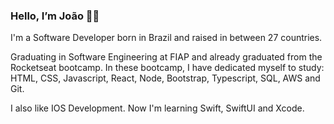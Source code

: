 ### Hello, I’m João 👋🏼

I'm a Software Developer born in Brazil and raised in between 27 countries.

Graduating in Software Engineering at FIAP and already graduated from the Rocketseat bootcamp. In these bootcamp, I have dedicated myself to study: HTML, CSS, Javascript, React, Node, Bootstrap, Typescript, SQL, AWS and Git.

I also like IOS Development. Now I'm learning Swift, SwiftUI and Xcode. 

